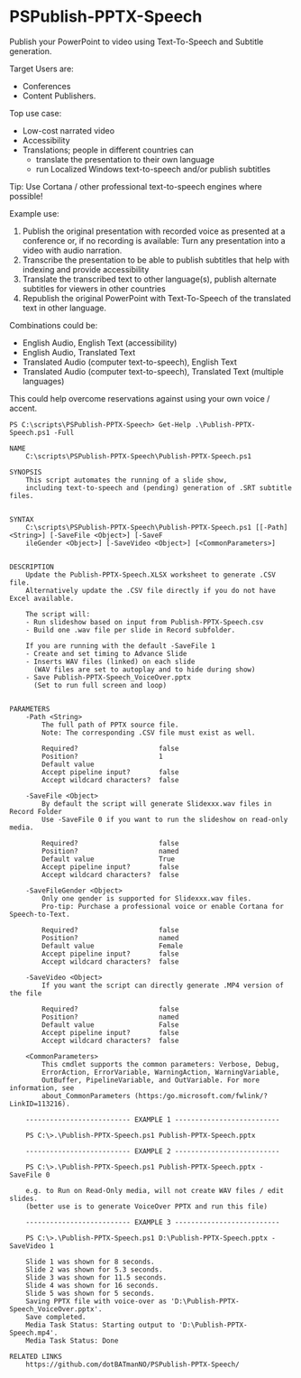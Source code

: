 # PSPublish-PPTX-Speech
Publish your PowerPoint to video using Text-To-Speech and Subtitle generation.

Target Users are: 
- Conferences
- Content Publishers.

Top use case:
- Low-cost narrated video
- Accessibility
- Translations; people in different countries can 
  * translate the presentation to their own language
  * run Localized Windows text-to-speech and/or publish subtitles

Tip: Use Cortana / other professional text-to-speech engines where possible!

Example use:
1. Publish the original presentation with recorded voice as presented at a conference
   or, if no recording is available:  Turn any presentation into a video with audio narration.
2. Transcribe the presentation to be able to publish subtitles that help with indexing and provide accessibility
3. Translate the transcribed text to other language(s), publish alternate subtitles for viewers in other countries
4. Republish the original PowerPoint with Text-To-Speech of the translated text in other language.

Combinations could be:
- English Audio, English Text (accessibility)
- English Audio, Translated Text
- Translated Audio (computer text-to-speech), English Text
- Translated Audio (computer text-to-speech), Translated Text (multiple languages)

This could help overcome reservations against using your own voice / accent.

```
PS C:\scripts\PSPublish-PPTX-Speech> Get-Help .\Publish-PPTX-Speech.ps1 -Full

NAME
    C:\scripts\PSPublish-PPTX-Speech\Publish-PPTX-Speech.ps1

SYNOPSIS
    This script automates the running of a slide show,
    including text-to-speech and (pending) generation of .SRT subtitle files.


SYNTAX
    C:\scripts\PSPublish-PPTX-Speech\Publish-PPTX-Speech.ps1 [[-Path] <String>] [-SaveFile <Object>] [-SaveF
    ileGender <Object>] [-SaveVideo <Object>] [<CommonParameters>]


DESCRIPTION
    Update the Publish-PPTX-Speech.XLSX worksheet to generate .CSV file.
    Alternatively update the .CSV file directly if you do not have Excel available.

    The script will:
    - Run slideshow based on input from Publish-PPTX-Speech.csv
    - Build one .wav file per slide in Record subfolder.

    If you are running with the default -SaveFile 1
    - Create and set timing to Advance Slide
    - Inserts WAV files (linked) on each slide
      (WAV files are set to autoplay and to hide during show)
    - Save Publish-PPTX-Speech_VoiceOver.pptx
      (Set to run full screen and loop)


PARAMETERS
    -Path <String>
        The full path of PPTX source file.
        Note: The corresponding .CSV file must exist as well.

        Required?                    false
        Position?                    1
        Default value
        Accept pipeline input?       false
        Accept wildcard characters?  false

    -SaveFile <Object>
        By default the script will generate Slidexxx.wav files in Record Folder
        Use -SaveFile 0 if you want to run the slideshow on read-only media.

        Required?                    false
        Position?                    named
        Default value                True
        Accept pipeline input?       false
        Accept wildcard characters?  false

    -SaveFileGender <Object>
        Only one gender is supported for Slidexxx.wav files.
        Pro-tip: Purchase a professional voice or enable Cortana for Speech-to-Text.

        Required?                    false
        Position?                    named
        Default value                Female
        Accept pipeline input?       false
        Accept wildcard characters?  false

    -SaveVideo <Object>
        If you want the script can directly generate .MP4 version of the file

        Required?                    false
        Position?                    named
        Default value                False
        Accept pipeline input?       false
        Accept wildcard characters?  false

    <CommonParameters>
        This cmdlet supports the common parameters: Verbose, Debug,
        ErrorAction, ErrorVariable, WarningAction, WarningVariable,
        OutBuffer, PipelineVariable, and OutVariable. For more information, see
        about_CommonParameters (https:/go.microsoft.com/fwlink/?LinkID=113216).

    -------------------------- EXAMPLE 1 --------------------------

    PS C:\>.\Publish-PPTX-Speech.ps1 Publish-PPTX-Speech.pptx

    -------------------------- EXAMPLE 2 --------------------------

    PS C:\>.\Publish-PPTX-Speech.ps1 Publish-PPTX-Speech.pptx -SaveFile 0

    e.g. to Run on Read-Only media, will not create WAV files / edit slides.
    (better use is to generate VoiceOver PPTX and run this file)

    -------------------------- EXAMPLE 3 --------------------------

    PS C:\>.\Publish-PPTX-Speech.ps1 D:\Publish-PPTX-Speech.pptx -SaveVideo 1

    Slide 1 was shown for 8 seconds.
    Slide 2 was shown for 5.3 seconds.
    Slide 3 was shown for 11.5 seconds.
    Slide 4 was shown for 16 seconds.
    Slide 5 was shown for 5 seconds.
    Saving PPTX file with voice-over as 'D:\Publish-PPTX-Speech_VoiceOver.pptx'.
    Save completed.
    Media Task Status: Starting output to 'D:\Publish-PPTX-Speech.mp4'.
    Media Task Status: Done

RELATED LINKS
    https://github.com/dotBATmanNO/PSPublish-PPTX-Speech/

```

